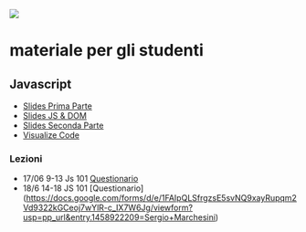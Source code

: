 ![](https://techstationpadova.it/wp-content/uploads/2018/04/tech-station-padova-by-molengeek.png?x60671)

# materiale per gli studenti

## Javascript
- [Slides Prima Parte](https://github.com/polito-WA1-2020/course-materials/raw/master/slide/1-01-javascript-part1.pdf)
- [Slides JS & DOM](https://github.com/polito-WA1-2020/course-materials/raw/master/slide/2-04-browser_JS_DOM.pdf)
- [Slides Seconda Parte](https://github.com/polito-WA1-2020/course-materials/raw/master/slide/1-02-javascript-part2.pdf)
- [Visualize Code](http://pythontutor.com/visualize.html#mode=edit)

### Lezioni
- 17/06 9-13 Js 101 [Questionario]( https://docs.google.com/forms/d/e/1FAIpQLSf-kwEnBtf9Dh4_6cLC91gYSNQmQKCGEgRxQV-wdRZS0yAqoQ/viewform?usp=pp_url&entry.1458922209=Sergio+Marchesini )
- 18/6 14-18 JS 101 [Questionario] (https://docs.google.com/forms/d/e/1FAIpQLSfrgzsE5svNQ9xayRupqm2Vd9322kGCeoj7wYlR-c_IX7W6Jg/viewform?usp=pp_url&entry.1458922209=Sergio+Marchesini)
